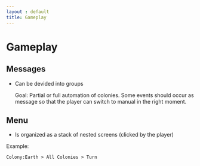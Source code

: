 ```yaml
---
layout : default
title: Gameplay
---
```

# Gameplay

## Messages
- Can be devided into groups
	
	Goal: Partial or full automation of colonies.
	Some events should occur as message so that the player can switch to manual in the right moment.
	
## Menu
- Is organized as a stack of nested screens (clicked by the player)

Example:

    Colony:Earth > All Colonies > Turn 
